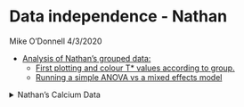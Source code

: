 Data independence - Nathan
================
Mike O’Donnell
4/3/2020

  - [Analysis of Nathan’s grouped
    data:](#analysis-of-nathans-grouped-data)
      - [First plotting and colour T\* values according to
        group.](#first-plotting-and-colour-t-values-according-to-group.)
      - [Running a simple ANOVA vs a mixed effects
        model](#running-a-simple-anova-vs-a-mixed-effects-model)

<!-- output: -->

<!--   html_document: -->

<!--     keep_md: true -->

<!--     df_print: paged -->

<details>

<summary>Nathan’s Calcium Data</summary>

<p>

# Analysis of Nathan’s grouped data:

## First plotting and colour T\* values according to group.

In this case the group is the slide/video in which the imaging data were
acquired

``` r

#read csv file in:
Tstar <- readr::read_csv("data/WTvsNHR52_Tstar.csv") %>% mutate(group = interaction(genotype, video)) 
Tstar %>%
  ggplot(aes(x = genotype, y = `T*`)) + geom_point(aes(colour = group))
```

<img src="man/figures/README-unnamed-chunk-1-1.png" width="100%" />

When we analyze the effect of the grouping variable, there is some
evidence that the recording session might have an effect on the T\*
value, see the `WT.Video 2 - WT.Video1` comparison.

``` r
Tstar %>% lm(data = ., `T*` ~ group) %>% 
  emmeans::emmeans("group") %>% 
  emmeans::contrast(method = "pairwise")
#>  contrast                      estimate    SE df t.ratio p.value
#>  WT.Video 2 - nhr-52.Video1     -0.7613 0.102 30 -7.440  <.0001 
#>  WT.Video 2 - WT.Video1         -0.2994 0.110 30 -2.728  0.0490 
#>  WT.Video 2 - nhr-52.Video2     -0.7893 0.106 30 -7.471  <.0001 
#>  nhr-52.Video1 - WT.Video1       0.4619 0.112 30  4.116  0.0015 
#>  nhr-52.Video1 - nhr-52.Video2  -0.0279 0.108 30 -0.258  0.9939 
#>  WT.Video1 - nhr-52.Video2      -0.4898 0.115 30 -4.250  0.0010 
#> 
#> P value adjustment: tukey method for comparing a family of 4 estimates
```

Don’t mistake this for a method to determine whether you should consider
the grouping variable in your analysis - this is for a demonstration
only. Even if there were no evidence of an effect of the grouping
variable, as you’ll see below, it’s generally more conservative to
consider the non-independence of the data.

## Running a simple ANOVA vs a mixed effects model

In the mixed-effects model, we add a term for grouping variable, in this
case the video, which I’ve called `group`.

You can see the parameter estimates are pretty similar, but when we look
at the confidence intervals in the bottom plot, you can see that
accounting for grouping variable the confidence intervals are a bit
wider - which we’d expect if the data weren’t truly independent. In the
presence of a grouping factor like this, it’s probably best to collect
more groups.

``` r
lm.anova <- Tstar %>% lm(data = ., `T*` ~ genotype) 
lm.anova %>% emmeans::emmeans("genotype") %>% 
  emmeans::contrast(method = "pairwise")
#>  contrast    estimate     SE df t.ratio p.value
#>  nhr-52 - WT    0.651 0.0827 32 7.874   <.0001

lm.group <- Tstar %>% lme4::lmer(data = ., `T*` ~ 0 + genotype + (1|group)) 
lm.group %>% emmeans::emmeans("genotype") %>% 
  emmeans::contrast(method = "pairwise")
#>  contrast    estimate   SE   df t.ratio p.value
#>  nhr-52 - WT    0.632 0.15 1.98 4.224   0.0529
  
predict.anova <- predict(lm.anova, 
                         newdata = tibble(genotype = c("nhr-52", "WT")), 
                         interval = "confidence")

confint.group <- confint(lm.group, method = "boot")
predict.group <- tibble(fit = predict(lm.group, 
                         newdata = tibble(genotype = c("nhr-52", "WT")),
                         re.form = NA))

intervals <- tibble(
  genotype = rep(c("nhr-52", "WT"), 2),
  data_type = rep(c("anova", "mixed model"), each = 2),
  `T*` = c(predict.anova[,'fit'], predict.group[[1]]),
  lwr  = c(predict.anova[,'lwr'], confint.group[3:4,1]),
  upr  = c(predict.anova[,'upr'], confint.group[3:4,2])
)

Tstar %>% mutate(data_type = "raw") %>%
  ggplot(aes(x = data_type, y = `T*`)) +
  geom_point(aes(colour = group)) +
  geom_point(data = intervals) +
  geom_errorbar(data = intervals, aes(ymin = lwr, ymax = upr), width = 0.2) +
  facet_grid(~genotype) +
  labs(title = "linear vs mixed effects confidence intervals")
```

<img src="man/figures/README-unnamed-chunk-3-1.png" width="100%" />

</p>

</details>
